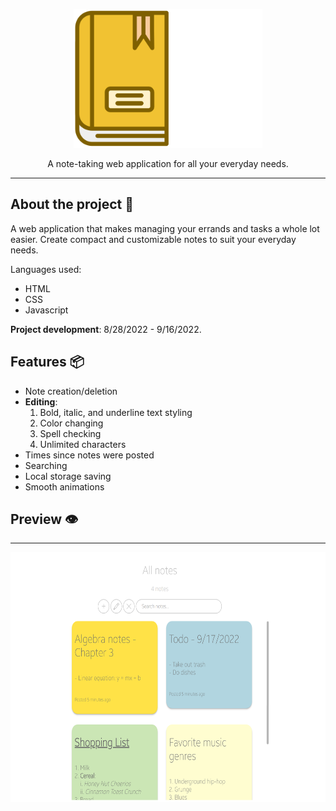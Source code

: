 <p align="center">
  <img src="https://github.com/KennethOnuorah/Javascript-Notes/blob/main/readme_app_logo.png" width="302" height="222">
</p>

<p align="center">
  A note-taking web application for all your everyday needs.
</p>

------

## About the project 🔎

A web application that makes managing your errands and tasks a whole lot easier. Create compact and customizable notes to suit your everyday needs.

Languages used:
* HTML
* CSS
* Javascript

**Project development**: 8/28/2022 - 9/16/2022.

## Features 📦️

* Note creation/deletion
* **Editing**:
    1. Bold, italic, and underline text styling
    2. Color changing
    3. Spell checking
    4. Unlimited characters
* Times since notes were posted
* Searching
* Local storage saving
* Smooth animations

## Preview 👁️
------
<p align="center">
  <img src="https://github.com/KennethOnuorah/Javascript-Notes/blob/main/notes_app_preview.png" width="600" height="400">
</p>
